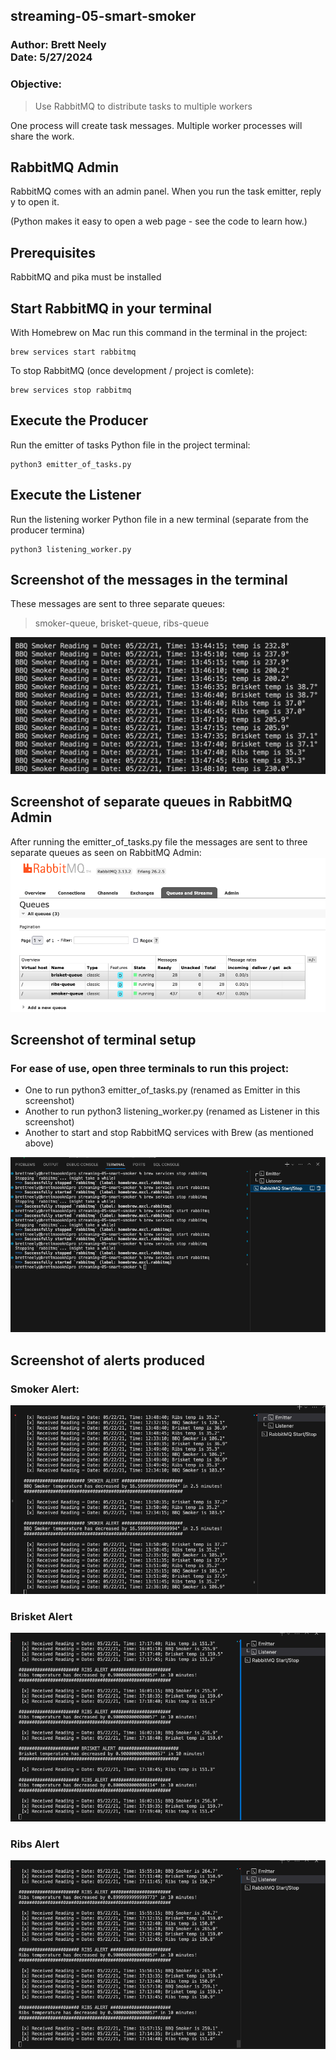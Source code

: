 ## streaming-05-smart-smoker

### Author: Brett Neely<br>Date: 5/27/2024</br>

### Objective:
> Use RabbitMQ to distribute tasks to multiple workers

One process will create task messages. Multiple worker processes will share the work.

## RabbitMQ Admin 

RabbitMQ comes with an admin panel. When you run the task emitter, reply y to open it. 

(Python makes it easy to open a web page - see the code to learn how.)

## Prerequisites
RabbitMQ and pika must be installed

## Start RabbitMQ in your terminal 
With Homebrew on Mac run this command in the terminal in the project:

``` 
brew services start rabbitmq
```

To stop RabbitMQ (once development / project is comlete):
``` 
brew services stop rabbitmq
```
## Execute the Producer
Run the emitter of tasks Python file in the project terminal:
```
python3 emitter_of_tasks.py
```

## Execute the Listener
Run the listening worker Python file in a new terminal (separate from the producer termina)
```
python3 listening_worker.py
```

## Screenshot of the messages in the terminal
These messages are sent to three separate queues:
> smoker-queue, brisket-queue, ribs-queue

![Stream of messages](project_screenshots/stream_of_messages.png)

## Screenshot of separate queues in RabbitMQ Admin
After running the emitter_of_tasks.py file the messages are sent to three separate queues as seen on RabbitMQ Admin:
![RabbitMQ Admin](project_screenshots/rabbitmq_admin.png)

## Screenshot of terminal setup

### For ease of use, open three terminals to run this project:
- One to run python3 emitter_of_tasks.py (renamed as Emitter in this screenshot) 
- Another to run python3 listening_worker.py (renamed as Listener in this screenshot)
- Another to start and stop RabbitMQ services with Brew (as mentioned above)

![Terminal setup](project_screenshots/terminal_setup.png)

## Screenshot of alerts produced

### Smoker Alert:

![Smoker Alert](project_screenshots/smoker_alert.png)

### Brisket Alert
![Brisket Alert](project_screenshots/brisket_alert.png)

### Ribs Alert

![Ribs Alert](project_screenshots/ribs_alert.png)